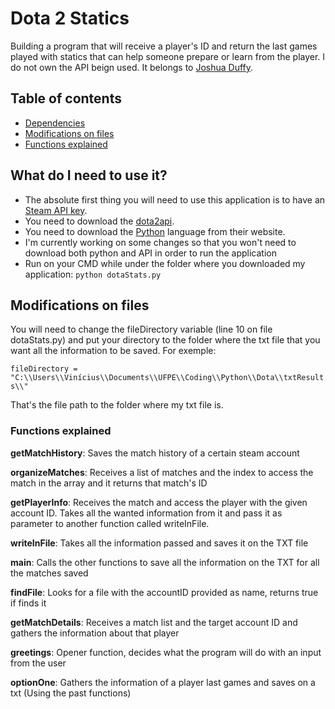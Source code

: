 # Dota 2 Statics
Building a program that will receive a player's ID and return the last games played with statics that can help someone prepare or learn from the player. I do not own the API beign used. It belongs to [Joshua Duffy](https://github.com/joshuaduffy).

## Table of contents
- [Dependencies](https://github.com/divinoob/DotaScene#what-do-i-need-to-use-it)
- [Modifications on files](https://github.com/divinoob/DotaScene#modifications-on-files)
- [Functions explained](https://github.com/divinoob/DotaScene#functions-explained)

## What do I need to use it?
- The absolute first thing you will need to use this application is to have an [Steam API key](https://steamcommunity.com/dev/apikey).
- You need to download the [dota2api](https://github.com/joshuaduffy/dota2api).
- You need to download the [Python](https://www.python.org/downloads/) language from their website.
- I'm currently working on some changes so that you won't need to download both python and API in order to run the application
- Run on your CMD while under the folder where you downloaded my application:
`
	python dotaStats.py
`

## Modifications on files
You will need to change the fileDirectory variable (line 10 on file dotaStats.py) and put your directory to the folder where the txt file that you want all the information to be saved. For exemple:

`
	fileDirectory = "C:\\Users\\Vinícius\\Documents\\UFPE\\Coding\\Python\\Dota\\txtResults\\"
`

That's the file path to the folder where my txt file is.

### Functions explained
**getMatchHistory**: Saves the match history of a certain steam account

**organizeMatches**: Receives a list of matches and the index to access the match in the array and it returns that match's ID

**getPlayerInfo**: Receives the match and access the player with the given account ID. Takes all the wanted information from it and pass it as parameter to another function called writeInFile.

**writeInFile**: Takes all the information passed and saves it on the TXT file

**main**: Calls the other functions to save all the information on the TXT for all the matches saved

**findFile**: Looks for a file with the accountID provided as name, returns true if finds it

**getMatchDetails**: Receives a match list and the target account ID and gathers the information about that player

**greetings**: Opener function, decides what the program will do with an input from the user

**optionOne**: Gathers the information of a player last games and saves on a txt (Using the past functions)
